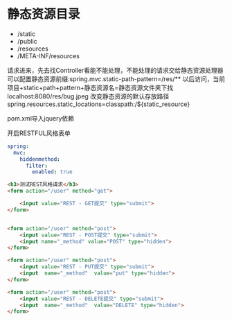 # 静态资源目录
+ /static
+ /public
+ /resources
+ /META-INF/resources

请求进来，先去找Controller看能不能处理，不能处理的请求交给静态资源处理器
可以配置静态资源前缀:spring.mvc.static-path-pattern=/res/**
以后访问，当前项目+static+path+pattern+静态资源名=静态资源文件夹下找
localhost:8080/res/bug.jpeg
改变静态资源的默认存放路径
spring.resources.static_locations=classpath:/${static_resource}

pom.xml导入jquery依赖

开启RESTFUL风格表单
```yaml
spring:
  mvc:
    hiddenmethod:
      filter:
        enabled: true
```

```html
<h3>测试REST风格请求</h3>
<form action="/user" method="get">

    <input value="REST - GET提交" type="submit">
</form>


<form action="/user" method="post">
    <input value="REST - POST提交" type="submit">
    <input name="_method" value="POST" type="hidden">
</form>

<form action="/user" method="post">
    <input value="REST - PUT提交" type="submit">
    <input  name="_method"  value="put" type="hidden">
</form>

<form action="/user" method="post">
    <input value="REST - DELETE提交" type="submit">
    <input  name="_method"  value="DELETE" type="hidden">
</form>
```